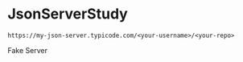# JsonServerStudy

  `https://my-json-server.typicode.com/<your-username>/<your-repo>`
  
 Fake Server 

